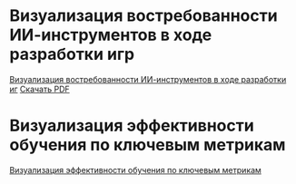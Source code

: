 # Визуализация востребованности ИИ-инструментов в ходе разработки игр 

[Визуализация востребованности ИИ-инструментов в ходе разработки иг](grafik_ai_tools_vostrebovannost.html)
<a href="https://github.com/indeecdedushka/NIR-4/blob/main/grafik_ai_tools_vostrebovannost.html" target="_blank">Скачать PDF</a>

# Визуализация эффективности обучения по ключевым метрикам

[Визуализация эффективности обучения по ключевым метрикам](grafik_3_effektivnost.html)

